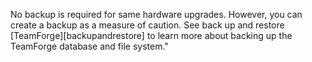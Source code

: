 <!-- % include callout.html type="primary" content=" -->
No backup is required for same hardware upgrades. However, you can create a backup as a measure of caution. See back up and restore [TeamForge][backupandrestore] to learn more about backing up the TeamForge database and file system." 

<!-- %} -->